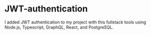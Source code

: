 
# JWT-authentication

I added JWT authentication to my project with this fullstack tools using Node.js, Typescript, GraphQL, React, and PostgreSQL.
